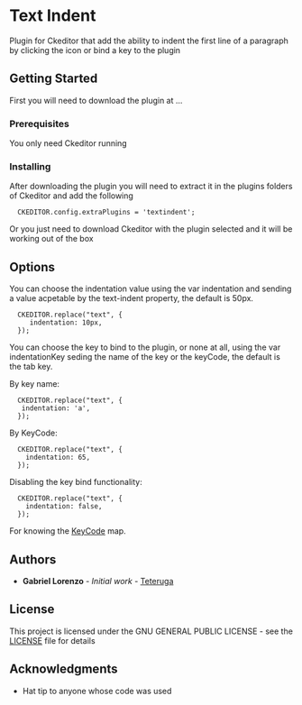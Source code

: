 # Text Indent 

Plugin for Ckeditor that add the ability to indent the first line of a paragraph by clicking the icon or bind a key to the plugin

## Getting Started

First you will need to download the plugin at ... 

### Prerequisites

You only need Ckeditor running

### Installing

After downloading the plugin you will need to extract it in the plugins folders of Ckeditor and add the following

```
  CKEDITOR.config.extraPlugins = 'textindent';
```

Or you just need to download Ckeditor with the plugin selected and it will be working out of the box 

## Options

You can choose the indentation value using the var indentation and sending a value acpetable by the text-indent property, the default is 50px.

```
  CKEDITOR.replace("text", {
     indentation: 10px,
  });
```                    

You can choose the key to bind to the plugin, or none at all, using the var indentationKey seding the name of the key or the keyCode, the default is the tab key.

By key name:
```
  CKEDITOR.replace("text", {
   indentation: 'a',
  });
```
By KeyCode:
```
  CKEDITOR.replace("text", {
    indentation: 65,
  });
```
Disabling the key bind functionality:
```
  CKEDITOR.replace("text", {
    indentation: false,
  });
```  
For knowing the [KeyCode](https://keycode.info/) map.

## Authors

* **Gabriel Lorenzo** - *Initial work* - [Teteruga](https://github.com/Teteruga)

## License

This project is licensed under the GNU GENERAL PUBLIC LICENSE - see the [LICENSE](LICENSE) file for details

## Acknowledgments

* Hat tip to anyone whose code was used
